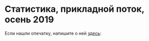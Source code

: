# Статистика, прикладной поток, осень 2019

Если нашли опечатку, напишите о ней [здесь](https://docs.google.com/document/d/11exf_gkL5d61ZBLC2r4vpZ-b7ZWk5vvv2HHnN4xmhDI/edit?usp=sharing):
